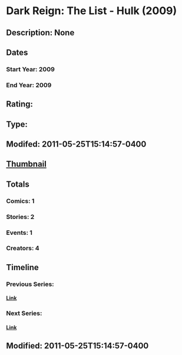 # Dark Reign: The List - Hulk (2009)
## Description: None
## Dates
### Start Year: 2009
### End Year: 2009
## Rating: 
## Type: 
## Modifed: 2011-05-25T15:14:57-0400
## [Thumbnail](http://i.annihil.us/u/prod/marvel/i/mg/f/50/4bae5353c9fbd.jpg)
## Totals
### Comics: 1
### Stories: 2
### Events: 1
### Creators: 4
## Timeline
### Previous Series: 
#### [Link]()
### Next Series: 
#### [Link]()
## Modified: 2011-05-25T15:14:57-0400